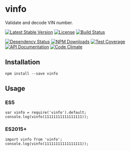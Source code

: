 vinfo
====================

Validate and decode VIN number.

[![Latest Stable Version](https://img.shields.io/npm/v/vinfo.svg)](https://www.npmjs.com/package/vinfo)
[![License](https://img.shields.io/npm/l/vinfo.svg)](https://www.npmjs.com/package/vinfo)
[![Build Status](https://img.shields.io/travis/honzahommer/vinfo/master.svg)](https://travis-ci.org/honzahommer/vinfo)

[![Dependency Status](http://img.shields.io/gemnasium/honzahommer/vinfo.svg)](https://gemnasium.com/honzahommer/vinfo)
[![NPM Downloads](https://img.shields.io/npm/dm/vinfo.svg)](https://www.npmjs.com/package/vinfo)
[![Test Coverage](https://img.shields.io/codecov/c/github/honzahommer/vinfo/master.svg)](https://codecov.io/github/honzahommer/vinfo?branch=master)
[![API Documentation](https://doc.esdoc.org/github.com/honzahommer/vinfo/badge.svg)](https://doc.esdoc.org/github.com/honzahommer/vinfo/)
[![Code Climate](https://img.shields.io/codeclimate/github/honzahommer/vinfo.svg)](https://codeclimate.com/github/honzahommer/vinfo)


Installation
------------

    npm install --save vinfo

Usage
-----

### ES5

    var vinfo = require('vinfo').default;
    console.log(vinfo(11111111111111111));

### ES2015+

    import vinfo from 'vinfo';
    console.log(vinfo(11111111111111111));

